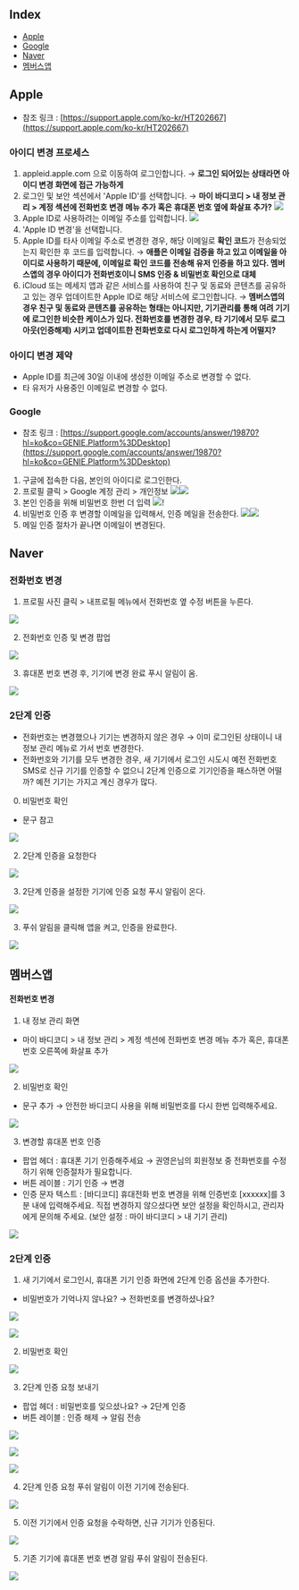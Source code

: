 ## Index
- [Apple](#Apple)
- [Google](#Google)
- [Naver](#Naver)
- [멤버스앱](#멤버스앱)


## Apple
- 참조 링크 : [https://support.apple.com/ko-kr/HT202667](https://support.apple.com/ko-kr/HT202667)

### 아이디 변경 프로세스
1. appleid.apple.com 으로 이동하여 로그인합니다. → **로그인 되어있는 상태라면 아이디 변경 화면에 접근 가능하게**
2. 로그인 및 보안 섹션에서 'Apple ID'를 선택합니다. → **마이 바디코디 > 내 정보 관리 > 계정 섹션에 전화번호 변경 메뉴 추가 혹은 휴대폰 번호 옆에 화살표 추가?**
![](attachments/Pasted%20image%2020221228114723.png)
3. Apple ID로 사용하려는 이메일 주소를 입력합니다.
![](attachments/Pasted%20image%2020221228114744.png)
4. 'Apple ID 변경'을 선택합니다.
5. Apple ID를 타사 이메일 주소로 변경한 경우, 해당 이메일로 **확인 코드**가 전송되었는지 확인한 후 코드를 입력합니다. → **애플은 이메일 검증을 하고 있고 이메일을 아이디로 사용하기 때문에, 이메일로 확인 코드를 전송해 유저 인증을 하고 있다. 멤버스앱의 경우 아이디가 전화번호이니 SMS 인증 & 비밀번호 확인으로 대체**
6. iCloud 또는 메세지 앱과 같은 서비스를 사용하여 친구 및 동료와 콘텐츠를 공유하고 있는 경우 업데이트한 Apple ID로 해당 서비스에 로그인합니다. → **멤버스앱의 경우 친구 및 동료와 콘텐츠를 공유하는 형태는 아니지만, 기기관리를 통해 여려 기기에 로그인한 비슷한 케이스가 있다. 전화번호를 변경한 경우, 타 기기에서 모두 로그아웃(인증해제) 시키고 업데이트한 전화번호로 다시 로그인하게 하는게 어떨지?**

### 아이디 변경 제약
- Apple ID를 최근에 30일 이내에 생성한 이메일 주소로 변경할 수 없다.
- 타 유저가 사용중인 이메일로 변경할 수 없다.


### Google
- 참조 링크 : [https://support.google.com/accounts/answer/19870?hl=ko&co=GENIE.Platform%3DDesktop](https://support.google.com/accounts/answer/19870?hl=ko&co=GENIE.Platform%3DDesktop)

1. 구글에 접속한 다음, 본인의 아이디로 로그인한다.
2. 프로필 클릭 > Google 계정 관리 > 개인정보 
![](attachments/스크린샷%202022-12-28%20오후%205.49.47.png)![](attachments/스크린샷%202022-12-28%20오후%205.50.08.png)
3. 본인 인증을 위해 비밀번호 한번 더 입력
![](attachments/스크린샷%202022-12-28%20오후%205.52.10.png)!
4. 비밀번호 인증 후 변경할 이메일을 입력해서, 인증 메일을 전송한다.
![](attachments/스크린샷%202022-12-28%20오후%205.52.21.png)![](attachments/스크린샷%202022-12-28%20오후%205.52.32.png)
5. 메일 인증 절차가 끝나면 이메일이 변경된다.

## Naver

### 전화번호 변경

1. 프로필 사진 클릭 > 내프로필 메뉴에서 전화번호 옆 수정 버튼을 누른다.

![](attachments/KakaoTalk_Photo_2022-12-29-10-48-34%20002.jpeg)


2. 전화번호 인증 및 변경 팝업

![](attachments/KakaoTalk_Photo_2022-12-29-10-48-33%20001.jpeg)

3. 휴대폰 번호 변경 후, 기기에 변경 완료 푸시 알림이 옴.

![](attachments/KakaoTalk_Photo_2022-12-29-10-56-42%20001.jpeg)


### 2단계 인증
- 전화번호는 변경했으나 기기는 변경하지 않은 경우 → 이미 로그인된 상태이니 내 정보 관리 메뉴로 가서 번호 변경한다.
- 전화번호와 기기를 모두 변경한 경우, 새 기기에서 로그인 시도시 예전 전화번호 SMS로 신규 기기를 인증할 수 없으니 2단계 인증으로 기기인증을 패스하면 어떨까? 예전 기기는 가지고 계신 경우가 많다.

0. 비밀번호 확인
- 문구 참고

![](attachments/KakaoTalk_Photo_2022-12-29-11-06-36.jpeg)

2. 2단계 인증을 요청한다

![](attachments/KakaoTalk_Photo_2022-12-29-11-19-33.jpeg)

3. 2단계 인증을 설정한 기기에 인증 요청 푸시 알림이 온다.

![](attachments/KakaoTalk_Photo_2022-12-29-10-56-42%20002.jpeg)

3. 푸쉬 알림을 클릭해 앱을 켜고, 인증을 완료한다.

![](attachments/KakaoTalk_Photo_2022-12-29-10-56-42%20003.jpeg)


## 멤버스앱

#### 전화번호 변경

1. 내 정보 관리 화면
- 마이 바디코디 > 내 정보 관리 > 계정 섹션에 전화번호 변경 메뉴 추가 혹은, 휴대폰 번호 오른쪽에 화살표 추가

![](attachments/Pasted%20image%2020221228181922.png)

2. 비밀번호 확인
- 문구 추가 → 안전한 바디코디 사용을 위해 비밀번호를 다시 한번 입력해주세요.

![](attachments/스크린샷%202022-12-28%20오후%206.12.56.png)

3. 변경할 휴대폰 번호 인증
- 팝업 헤더 : 휴대폰 기기 인증해주세요 → 권영은님의 회원정보 중 전화번호를 수정하기 위해 인증절차가 필요합니다.
- 버튼 레이블 : 기기 인증 → 변경
- 인증 문자 텍스트 : [바디코디] 휴대전화 번호 변경을 위해 인증번호 [xxxxxx]를 3분 내에 입력해주세요. 직접 변경하지 않으셨다면 보안 설정을 확인하시고, 관리자에게 문의해 주세요. (보안 설정 : 마이 바디코디 > 내 기기 관리)

![](attachments/스크린샷%202022-12-28%20오후%206.10.15.png)


### 2단계 인증

1. 새 기기에서 로그인시, 휴대폰 기기 인증 화면에 2단계 인증 옵션을 추가한다.
- 비밀번호가 기억나지 않나요? → 전화번호를 변경하셨나요? 

![](attachments/스크린샷%202022-12-28%20오후%206.10.15.png)

![](attachments/스크린샷%202022-12-29%20오전%2011.15.37.png)

2. 비밀번호 확인

![](attachments/스크린샷%202022-12-28%20오후%206.12.56.png)


3. 2단계 인증 요청 보내기
- 팝업 헤더 : 비밀번호를 잊으셨나요? → 2단계 인증
- 버튼 레이블 : 인증 해제 → 알림 전송

![](attachments/스크린샷%202022-12-29%20오전%2011.17.05.png)

![](attachments/스크린샷%202022-12-29%20오전%2011.20.28.png)

![](attachments/스크린샷%202022-12-29%20오전%2011.21.29.png)

4. 2단계 인증 요청 푸쉬 알림이 이전 기기에 전송된다.

![](attachments/KakaoTalk_Photo_2022-12-29-10-56-42%20002.jpeg)

5. 이전 기기에서 인증 요청을 수락하면, 신규 기기가 인증된다.

![](attachments/KakaoTalk_Photo_2022-12-29-10-56-42%20003.jpeg)

5. 기존 기기에 휴대폰 번호 변경 알림 푸쉬 알림이 전송된다.

![](attachments/Pasted%20image%2020221229112756.png)
